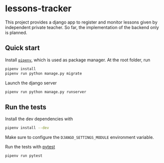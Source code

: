 # lessons-tracker

This project provides a django app to register and monitor lessons given by independent private teacher.
So far, the implementation of the backend only is planned.

## Quick start

Install [`pipenv`](https://pipenv.pypa.io/en/latest/installation.html), which is used as package manager.
At the root folder, run

```bash
pipenv install
pipenv run python manage.py migrate
```

Launch the django server

```bash
pipenv run python manage.py runserver
```

## Run the tests

Install the dev dependencies with

```bash
pipenv install --dev
```

Make sure to configure the `DJANGO_SETTINGS_MODULE` environment variable.

Run the tests with [pytest](https://docs.pytest.org/en/stable/)

```bash
pipenv run pytest
```
